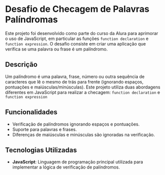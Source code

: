 # Desafio de Checagem de Palavras Palíndromas

Este projeto foi desenvolvido como parte do curso da Alura para aprimorar o uso de JavaScript, em particular as funções `function declaration` e `function expression`. O desafio consiste em criar uma aplicação que verifica se uma palavra ou frase é um palíndromo.

## Descrição

Um palíndromo é uma palavra, frase, número ou outra sequência de caracteres que lê o mesmo de trás para frente (ignorando espaços, pontuações e maiúsculas/minúsculas). Este projeto utiliza duas abordagens diferentes em JavaScript para realizar a checagem: `function declaration` e `function expression`


## Funcionalidades

- Verificação de palíndromos ignorando espaços e pontuações.
- Suporte para palavras e frases.
- Diferenças de maiúsculas e minúsculas são ignoradas na verificação.

## Tecnologias Utilizadas

- **JavaScript**: Linguagem de programação principal utilizada para implementar a lógica de verificação de palíndromos.

